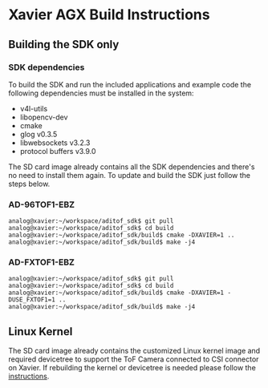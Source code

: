 # Xavier AGX Build Instructions


## Building the SDK only

### SDK dependencies
To build the SDK and run the included applications and example code the following dependencies must be installed in the system:
 - v4l-utils
 - libopencv-dev
 - cmake
 - glog v0.3.5
 - libwebsockets v3.2.3
 - protocol buffers v3.9.0

The SD card image already contains all the SDK dependencies and there's no need to install them again. To update and build the SDK just follow the steps below.

### AD-96TOF1-EBZ

```console
analog@xavier:~/workspace/aditof_sdk$ git pull
analog@xavier:~/workspace/aditof_sdk$ cd build
analog@xavier:~/workspace/aditof_sdk/build$ cmake -DXAVIER=1 ..
analog@xavier:~/workspace/aditof_sdk/build$ make -j4
```

### AD-FXTOF1-EBZ

```console
analog@xavier:~/workspace/aditof_sdk$ git pull
analog@xavier:~/workspace/aditof_sdk$ cd build
analog@xavier:~/workspace/aditof_sdk/build$ cmake -DXAVIER=1 -DUSE_FXTOF1=1 ..
analog@xavier:~/workspace/aditof_sdk/build$ make -j4
```

## Linux Kernel
The SD card image already contains the customized Linux kernel image and required devicetree to support the ToF Camera connected to CSI connector on Xavier.
If rebuilding the kernel or devicetree is needed please follow the [instructions](https://wiki.analog.com/resources/eval/user-guides/ad-96tof1-ebz/ug_xavier_agx).
